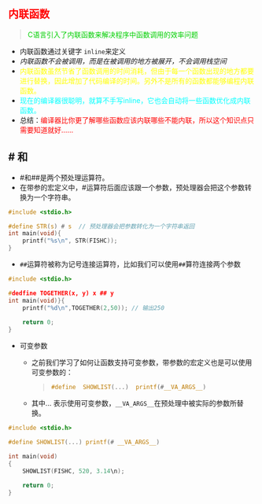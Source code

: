 ## <span style="color:red; ">内联函数</span>

> <span style="color:#00cf00">C语言引入了内联函数来解决程序中函数调用的效率问题</span>

- 内联函数通过关键字 `inline`来定义 
-  *内联函数不会被调用，而是在被调用的地方被展开，不会调用栈空间*
- <span style="color:#ff0">内联函数虽然节省了函数调用的时间消耗，但由于每一个函数出现的地方都要进行替换，因此增加了代码编译的时间。另外不是所有的函数都能够编程内联函数。</span>
- <span style="color:#0ff">现在的编译器很聪明，就算不手写inline，它也会自动将一些函数优化成内联函数。</span>
- 总结：<span style="color:#f00">编译器比你更了解哪些函数应该内联哪些不能内联，所以这个知识点只需要知道就好……</span>



## # 和 ##

- #和##是两个预处理运算符。
- 在带参的宏定义中，#运算符后面应该跟一个参数，预处理器会把这个参数转换为一个字符串。

```c
#include <stdio.h>

#define STR(s) # s  // 预处理器会把参数转化为一个字符串返回
int main(void){
	printf("%s\n", STR(FISHC));	
}
```



- ` ## `运算符被称为记号连接运算符，比如我们可以使用`##`算符连接两个参数

```c
#include <stdio.h>

#dedfine TOGETHER(x, y) x ## y
int main(void)}{
	printf("%d\n",TOGETHER(2,50)); // 输出250
	
	return 0;
}
```

- 可变参数

  - 之前我们学习了如何让函数支持可变参数，带参数的宏定义也是可以使用可变参数的：

    > ```c
    > #define  SHOWLIST(...)  printf(#__VA_ARGS__)
    > ```

  - 其中... 表示使用可变参数，`__VA_ARGS__`在预处理中被实际的参数所替换。

```c
#include <stdio.h>

#define SHOWLIST(...) printf(# __VA_ARGS__)

int main(void)
{
	SHOWLIST(FISHC, 520, 3.14\n);
	
	return 0;
}
```

